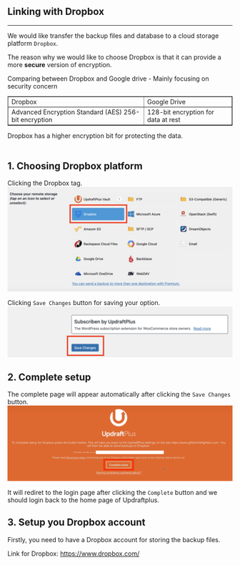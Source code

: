 ## **Linking with Dropbox**
---
We would like transfer the backup files and database to a cloud storage platform `Dropbox`.

The reason why we would like to choose Dropbox is that it can provide a more **secure** version of encryption.

Comparing between Dropbox and Google drive - Mainly focusing on security concern
<table border="1">
    <tr>
        <td>Dropbox</td>
        <td>Google Drive</td>
    </tr>
        <tr>
        <td>Advanced Encryption Standard (AES) 256-bit encryption</td>
        <td>128-bit encryption for data at rest</td>
    </tr>
</table>
Dropbox has a higher encryption bit for protecting the data.
<br></br>

## 1. Choosing Dropbox platform
Clicking the Dropbox tag.
![Image](./assets/upDrop.png)

Clicking `Save Changes` button for saving your option.
![Image](./assets/upSave.png)

## 2. Complete setup
The complete page will appear automatically after clicking the `Save Changes` button.
![Image](./assets/upComplete.png)

It will rediret to the login page after clicking the `Complete` button and we should login back to the home page of Updraftplus.

## 3. Setup you Dropbox account
Firstly, you need to have a Dropbox account for storing the backup files.

Link for Dropbox: https://www.dropbox.com/